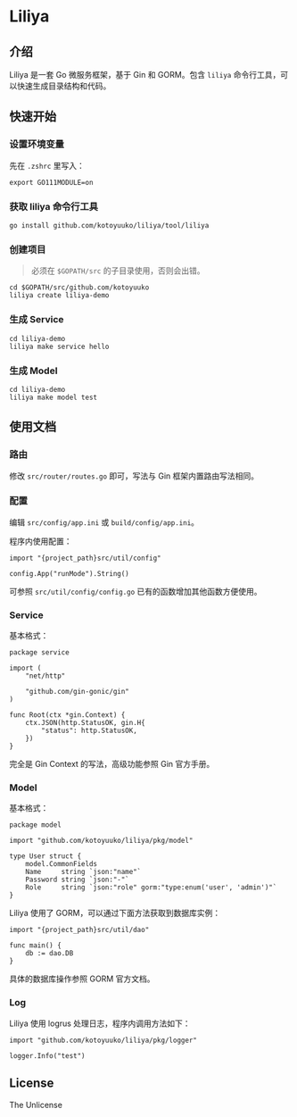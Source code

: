 # Liliya

## 介绍

Liliya 是一套 Go 微服务框架，基于 Gin 和 GORM。包含 `liliya` 命令行工具，可以快速生成目录结构和代码。

## 快速开始

### 设置环境变量

先在 `.zshrc` 里写入：

    export GO111MODULE=on

### 获取 liliya 命令行工具

    go install github.com/kotoyuuko/liliya/tool/liliya

### 创建项目

> 必须在 `$GOPATH/src` 的子目录使用，否则会出错。

    cd $GOPATH/src/github.com/kotoyuuko
    liliya create liliya-demo

### 生成 Service

    cd liliya-demo
    liliya make service hello

### 生成 Model

    cd liliya-demo
    liliya make model test

## 使用文档

### 路由

修改 `src/router/routes.go` 即可，写法与 Gin 框架内置路由写法相同。

### 配置

编辑 `src/config/app.ini` 或 `build/config/app.ini`。

程序内使用配置：

    import "{project_path}src/util/config"

    config.App("runMode").String()

可参照 `src/util/config/config.go` 已有的函数增加其他函数方便使用。

### Service

基本格式：

    package service

    import (
        "net/http"

        "github.com/gin-gonic/gin"
    )

    func Root(ctx *gin.Context) {
        ctx.JSON(http.StatusOK, gin.H{
            "status": http.StatusOK,
        })
    }

完全是 Gin Context 的写法，高级功能参照 Gin 官方手册。

### Model

基本格式：

    package model

    import "github.com/kotoyuuko/liliya/pkg/model"

    type User struct {
        model.CommonFields
        Name     string `json:"name"`
        Password string `json:"-"`
        Role     string `json:"role" gorm:"type:enum('user', 'admin')"`
    }

Liliya 使用了 GORM，可以通过下面方法获取到数据库实例：

    import "{project_path}src/util/dao"

    func main() {
        db := dao.DB
    }

具体的数据库操作参照 GORM 官方文档。

### Log

Liliya 使用 logrus 处理日志，程序内调用方法如下：

    import "github.com/kotoyuuko/liliya/pkg/logger"

    logger.Info("test")

## License

The Unlicense
